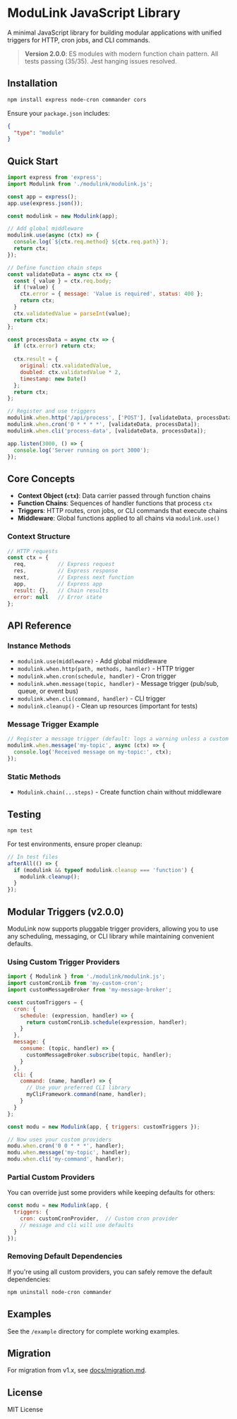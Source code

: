 # ModuLink JavaScript Library

A minimal JavaScript library for building modular applications with unified triggers for HTTP, cron jobs, and CLI commands.

> **Version 2.0.0**: ES modules with modern function chain pattern. All tests passing (35/35). Jest hanging issues resolved.

## Installation

```bash
npm install express node-cron commander cors
```

Ensure your `package.json` includes:
```json
{
  "type": "module"
}
```

## Quick Start

```javascript
import express from 'express';
import Modulink from './modulink/modulink.js';

const app = express();
app.use(express.json());

const modulink = new Modulink(app);

// Add global middleware
modulink.use(async (ctx) => {
  console.log(`${ctx.req.method} ${ctx.req.path}`);
  return ctx;
});

// Define function chain steps
const validateData = async ctx => {
  const { value } = ctx.req.body;
  if (!value) {
    ctx.error = { message: 'Value is required', status: 400 };
    return ctx;
  }
  ctx.validatedValue = parseInt(value);
  return ctx;
};

const processData = async ctx => {
  if (ctx.error) return ctx;
  
  ctx.result = {
    original: ctx.validatedValue,
    doubled: ctx.validatedValue * 2,
    timestamp: new Date()
  };
  return ctx;
};

// Register and use triggers
modulink.when.http('/api/process', ['POST'], [validateData, processData]);
modulink.when.cron('0 * * * *', [validateData, processData]);
modulink.when.cli('process-data', [validateData, processData]);

app.listen(3000, () => {
  console.log('Server running on port 3000');
});
```

## Core Concepts

- **Context Object (`ctx`)**: Data carrier passed through function chains
- **Function Chains**: Sequences of handler functions that process `ctx`
- **Triggers**: HTTP routes, cron jobs, or CLI commands that execute chains
- **Middleware**: Global functions applied to all chains via `modulink.use()`

### Context Structure

```javascript
// HTTP requests
const ctx = {
  req,          // Express request
  res,          // Express response  
  next,         // Express next function
  app,          // Express app
  result: {},   // Chain results
  error: null   // Error state
};
```

## API Reference

### Instance Methods

- `modulink.use(middleware)` - Add global middleware
- `modulink.when.http(path, methods, handler)` - HTTP trigger
- `modulink.when.cron(schedule, handler)` - Cron trigger  
- `modulink.when.message(topic, handler)` - Message trigger (pub/sub, queue, or event bus)
- `modulink.when.cli(command, handler)` - CLI trigger
- `modulink.cleanup()` - Clean up resources (important for tests)

### Message Trigger Example

```javascript
// Register a message trigger (default: logs a warning unless a custom provider is used)
modulink.when.message('my-topic', async (ctx) => {
  console.log('Received message on my-topic:', ctx);
});
```

### Static Methods

- `Modulink.chain(...steps)` - Create function chain without middleware

## Testing

```bash
npm test
```

For test environments, ensure proper cleanup:

```javascript
// In test files
afterAll(() => {
  if (modulink && typeof modulink.cleanup === 'function') {
    modulink.cleanup();
  }
});
```

## Modular Triggers (v2.0.0)

ModuLink now supports pluggable trigger providers, allowing you to use any scheduling, messaging, or CLI library while maintaining convenient defaults.

### Using Custom Trigger Providers

```javascript
import { Modulink } from './modulink/modulink.js';
import customCronLib from 'my-custom-cron';
import customMessageBroker from 'my-message-broker';

const customTriggers = {
  cron: {
    schedule: (expression, handler) => {
      return customCronLib.schedule(expression, handler);
    }
  },
  message: {
    consume: (topic, handler) => {
      customMessageBroker.subscribe(topic, handler);
    }
  },
  cli: {
    command: (name, handler) => {
      // Use your preferred CLI library
      myCliFramework.command(name, handler);
    }
  }
};

const modu = new Modulink(app, { triggers: customTriggers });

// Now uses your custom providers
modu.when.cron('0 0 * * *', handler);
modu.when.message('my-topic', handler);
modu.when.cli('my-command', handler);
```

### Partial Custom Providers

You can override just some providers while keeping defaults for others:

```javascript
const modu = new Modulink(app, {
  triggers: {
    cron: customCronProvider,  // Custom cron provider
    // message and cli will use defaults
  }
});
```

### Removing Default Dependencies

If you're using all custom providers, you can safely remove the default dependencies:

```bash
npm uninstall node-cron commander
```

## Examples

See the `/example` directory for complete working examples.

## Migration

For migration from v1.x, see [docs/migration.md](./docs/migration.md).

## License

MIT License
